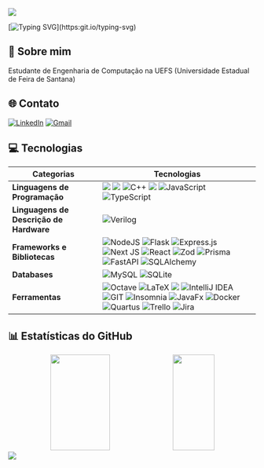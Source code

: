 <img src="https://capsule-render.vercel.app/api?type=waving&color=FF851B&height=125&section=header"/>

[![Typing SVG](https://readme-typing-svg.herokuapp.com/?color=FFAA5F&size=35&center=true&vCenter=true&width=1000&lines=Bem+vindo+ao+GitHub+do+Lucas!;)](https:git.io/typing-svg)

## 💫 Sobre mim
Estudante de Engenharia de Computação na UEFS (Universidade Estadual de Feira de Santana)<br>

## 🌐 Contato
[![LinkedIn](https://img.shields.io/badge/linkedin-%230077B5.svg?style=for-the-badge&logo=linkedin&logoColor=white)](https://www.linkedin.com/in/lucas-gabriel-730475201/) 
[![Gmail](https://img.shields.io/badge/Gmail-D14836?style=for-the-badge&logo=gmail&logoColor=white)](mailto:lucasfc94298@gmail.com?subject=Olá!)

## 💻 Tecnologias
Categorias | Tecnologias
--- | ---
**Linguagens de Programação** | <img src="https://img.shields.io/badge/python-3670A0?style=for-the-badge&logo=python&logoColor=ffdd54" /> <img src="https://img.shields.io/badge/c%20-%2300599C.svg?&style=for-the-badge&logo=c&logoColor=white" /> 	![C++](https://img.shields.io/badge/c++-%2300599C.svg?style=for-the-badge&logo=c%2B%2B&logoColor=white) <img src="https://img.shields.io/badge/java-%23ED8B00.svg?style=for-the-badge&logo=java&logoColor=white" /> ![JavaScript](https://img.shields.io/badge/javascript-%23323330.svg?style=for-the-badge&logo=javascript&logoColor=%23F7DF1E)  ![TypeScript](https://img.shields.io/badge/typescript-%23007ACC.svg?style=for-the-badge&logo=typescript&logoColor=white)
**Linguagens de Descrição de Hardware**|  ![Verilog](https://img.shields.io/badge/-Verilog-000000?style=for-the-badge) 
**Frameworks e Bibliotecas** | ![NodeJS](https://img.shields.io/badge/node.js-6DA55F?style=for-the-badge&logo=node.js&logoColor=white)  ![Flask](https://img.shields.io/badge/flask-%23000.svg?style=for-the-badge&logo=flask&logoColor=white)  ![Express.js](https://img.shields.io/badge/express.js-%23404d59.svg?style=for-the-badge&logo=express&logoColor=%2361DAFB) ![Next JS](https://img.shields.io/badge/Next-black?style=for-the-badge&logo=next.js&logoColor=white) ![React](https://img.shields.io/badge/react-%2320232a.svg?style=for-the-badge&logo=react&logoColor=%2361DAFB) ![Zod](https://img.shields.io/badge/zod-%233068b7.svg?style=for-the-badge&logo=zod&logoColor=white) ![Prisma](https://img.shields.io/badge/Prisma-%233982CE?style=for-the-badge&logo=prisma&logoColor=white) ![FastAPI](https://img.shields.io/badge/-FastAPI-009688?style=for-the-badge&logo=fastapi&logoColor=white) ![SQLAlchemy](https://img.shields.io/badge/-SQLAlchemy-000000?style=for-the-badge&logo=sqlalchemy&logoColor=white)
**Databases** | ![MySQL](https://img.shields.io/badge/mysql-4479A1.svg?style=for-the-badge&logo=mysql&logoColor=white) ![SQLite](https://img.shields.io/badge/sqlite-003B57.svg?style=for-the-badge&logo=sqlite&logoColor=white)
**Ferramentas** | 	![Octave](https://img.shields.io/badge/OCTAVE-darkblue?style=for-the-badge&logo=octave&logoColor=fcd683) ![LaTeX](https://img.shields.io/badge/latex-%23008080.svg?style=for-the-badge&logo=latex&logoColor=white) <img src="https://img.shields.io/badge/Visual%20Studio%20Code-0078d7.svg?style=for-the-badge&logo=visual-studio-code&logoColor=white" /> ![IntelliJ IDEA](https://img.shields.io/badge/IntelliJIDEA-000000.svg?style=for-the-badge&logo=intellij-idea&logoColor=white)  ![GIT](https://img.shields.io/badge/Git-fc6d26?style=for-the-badge&logo=git&logoColor=white) ![Insomnia](https://img.shields.io/badge/Insomnia-black?style=for-the-badge&logo=insomnia&logoColor=5849BE) ![JavaFx](https://img.shields.io/badge/javafx-%23FF0000.svg?style=for-the-badge&logo=javafx&logoColor=white) ![Docker](https://img.shields.io/badge/docker-%230db7ed.svg?style=for-the-badge&logo=docker&logoColor=white) ![Quartus](https://img.shields.io/badge/-Quartus-000000?style=for-the-badge&logo=intel) ![Trello](https://img.shields.io/badge/-Trello-000000?style=for-the-badge&logo=trello) ![Jira](https://img.shields.io/badge/-Jira-0052CC?style=for-the-badge&logo=jira&logoColor=white)

## 📊 Estatísticas do GitHub
<div align="center">
 
<img width="49%" height="195px" src="https://github-readme-stats.vercel.app/api?username=LucaasGy&show_icons=true&count_private=true&hide_border=true&title_color=FFAA5F&icon_color=586AE2&text_color=c9d1d9&bg_color=0d1117" />

<img width="41%" height="195px" src="https://github-readme-stats.vercel.app/api/top-langs/?username=LucaasGy&layout=compact&hide_border=true&title_color=FFAA5F&text_color=c9d1d9&bg_color=0d1117&hide=HTML,SystemVerilog,Tcl,Shell,VHDL,Stata,GDB,Coq,Mathematica" />

</div>

<img src="https://capsule-render.vercel.app/api?type=waving&color=FF851B&height=120&section=footer"/>
